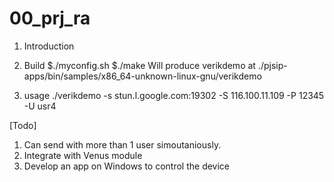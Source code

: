 # 00_prj_ra

1. Introduction 

2. Build
$./myconfig.sh
$./make 
Will produce verikdemo at ./pjsip-apps/bin/samples/x86_64-unknown-linux-gnu/verikdemo

3. usage 
./verikdemo -s stun.l.google.com:19302 -S 116.100.11.109 -P 12345 -U usr4


[Todo]
1) Can send with more than 1 user simoutaniously. 
2) Integrate with Venus module 
3) Develop an app on Windows to control the device
